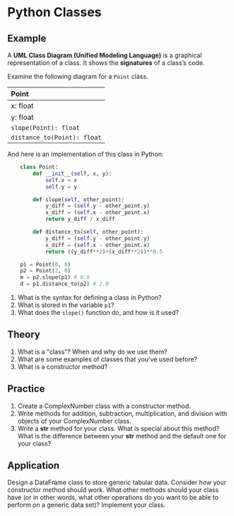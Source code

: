 # Python Classes

## Example
A **UML Class Diagram (Unified Modeling Language)** is a graphical representation of a class. It shows the **signatures** of a class’s code.

Examine the following diagram for a `Point` class.

| Point |
| :-- |
| x: float|
|y: float|
|`slope(Point): float`|
|`distance_to(Point): float`|

And here is an implementation of this class in Python:
```py
    class Point:
        def __init__(self, x, y):
            self.x = x
            self.y = y

        def slope(self, other_point):
            y_diff = (self.y - other_point.y)
            x_diff = (self.x - other_point.x)
            return y_diff / x_diff

        def distance_to(self, other_point):
            y_diff = (self.y - other_point.y)
            x_diff = (self.x - other_point.x)
            return ((y_diff**2)+(x_diff**2))**0.5

    p1 = Point(0, 0)
    p2 = Point(2, 0)
    m = p2.slope(p1) # 0.0
    d = p1.distance_to(p2) # 2.0


```
1. What is the syntax for defining a class in Python?
2. What is stored in the variable `p1`?
3. What does the `slope()` function do, and how is it used?


## Theory
1. What is a "class"? When and why do we use them?
2. What are some examples of classes that you've used before?
3. What is a constructor method?

## Practice
1. Create a ComplexNumber class with a constructor method.
2. Write methods for addition, subtraction, multiplication, and division with objects of your ComplexNumber class.
3. Write a __str__ method for your class. What is special about this method? What is the difference between your __str__ method and the default one for your class?

## Application
Design a DataFrame class to store generic tabular data. Consider how your constructor method should work. What other methods should your class have (or in other words, what other operations do you want to be able to perform on a generic data set)? Implement your class.

